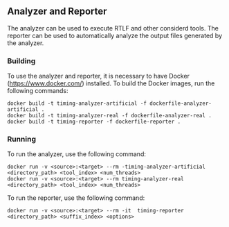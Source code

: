 ## Analyzer and Reporter

The analyzer can be used to execute RTLF and other considerd tools.
The reporter can be used to automatically analyze the output files generated by the analyzer. 

### Building
To use the analyzer and reporter, it is necessary to have Docker (https://www.docker.com/) installed. To build the Docker images, run the following commands:
```
docker build -t timing-analyzer-artificial -f dockerfile-analyzer-artificial .
docker build -t timing-analyzer-real -f dockerfile-analyzer-real .
docker build -t timing-reporter -f dockerfile-reporter .
```

### Running
To run the analyzer, use the following command:
```
docker run -v <source>:<target> --rm -timing-analyzer-artificial <directory_path> <tool_index> <num_threads>
docker run -v <source>:<target> --rm timing-analyzer-real <directory_path> <tool_index> <num_threads>
```

To run the reporter, use the following command:
```
docker run -v <source>:<target> --rm -it  timing-reporter <directory_path> <suffix_index> <options>
```